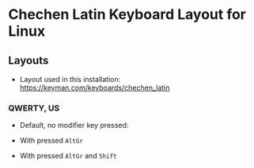 # Chechen Latin Keyboard Layout for Linux


## Layouts
- Layout used in this installation: https://keyman.com/keyboards/chechen_latin


### QWERTY, US

- Default, no modifier key pressed:


- With pressed `AltGr`


- With pressed `AltGr` and `Shift`
